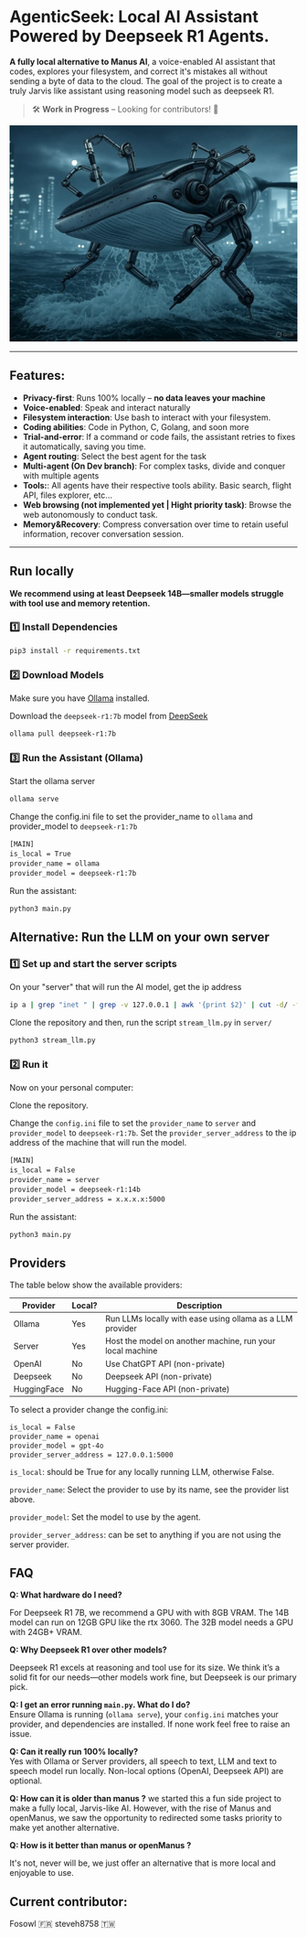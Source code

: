 
# AgenticSeek: Local AI Assistant Powered by Deepseek R1 Agents.

**A fully local alternative to Manus AI**, a voice-enabled AI assistant that codes, explores your filesystem, and correct it's mistakes all without sending a byte of data to the cloud. The goal of the project is to create a truly Jarvis like assistant using reasoning model such as deepseek R1. 

> 🛠️ **Work in Progress** – Looking for contributors! 🚀  

![alt text](./exemples/whale_readme.jpg)

---

## Features:

- **Privacy-first**: Runs 100% locally – **no data leaves your machine**  
- ️**Voice-enabled**: Speak and interact naturally
- **Filesystem interaction**: Use bash to interact with your filesystem.
- **Coding abilities**: Code in Python, C, Golang, and soon more
- **Trial-and-error**: If a command or code fails, the assistant retries to fixes it automatically, saving you time.
- **Agent routing**: Select the best agent for the task
- **Multi-agent (On Dev branch)**: For complex tasks, divide and conquer with multiple agents
- **Tools:**: All agents have their respective tools ability. Basic search, flight API, files explorer, etc...
- **Web browsing (not implemented yet | Hight priority task)**: Browse the web autonomously to conduct task.
- **Memory&Recovery**: Compress conversation over time to retain useful information, recover conversation session.

---

## Run locally

**We recommend using at least Deepseek 14B—smaller models struggle with tool use and memory retention.**

### 1️⃣ **Install Dependencies**  
```sh
pip3 install -r requirements.txt
```

### 2️⃣ **Download Models**  

Make sure you have [Ollama](https://ollama.com/) installed.

Download the `deepseek-r1:7b` model from [DeepSeek](https://deepseek.com/models)

```sh
ollama pull deepseek-r1:7b
```

### 3️⃣ **Run the Assistant (Ollama)**  

Start the ollama server
```sh
ollama serve
```

Change the config.ini file to set the provider_name to `ollama` and provider_model to `deepseek-r1:7b`

```sh
[MAIN]
is_local = True
provider_name = ollama
provider_model = deepseek-r1:7b
```

Run the assistant:

```sh
python3 main.py
```

## **Alternative: Run the LLM on your own server**  

### 1️⃣  **Set up and start the server scripts** 

On your "server" that will run the AI model, get the ip address

```sh
ip a | grep "inet " | grep -v 127.0.0.1 | awk '{print $2}' | cut -d/ -f1
```

Clone the repository and then, run the script `stream_llm.py` in `server/`

```sh
python3 stream_llm.py
```

### 2️⃣ **Run it** 

Now on your personal computer:

Clone the repository.

Change the `config.ini` file to set the `provider_name` to `server` and `provider_model` to `deepseek-r1:7b`.
Set the `provider_server_address` to the ip address of the machine that will run the model.

```sh
[MAIN]
is_local = False
provider_name = server
provider_model = deepseek-r1:14b
provider_server_address = x.x.x.x:5000
```

Run the assistant:

```sh
python3 main.py
```

## Providers

The table below show the available providers:

| Provider  | Local? | Description                                               |
|-----------|--------|-----------------------------------------------------------|
| Ollama    | Yes    | Run LLMs locally with ease using ollama as a LLM provider |
| Server    | Yes    | Host the model on another machine, run your local machine |
| OpenAI    | No     | Use ChatGPT API (non-private)                             |
| Deepseek  | No     | Deepseek API (non-private)                                |
| HuggingFace| No    | Hugging-Face API (non-private)                            |


To select a provider change the config.ini:

```
is_local = False
provider_name = openai
provider_model = gpt-4o
provider_server_address = 127.0.0.1:5000
```
`is_local`: should be True for any locally running LLM, otherwise False.

`provider_name`: Select the provider to use by its name, see the provider list above.

`provider_model`: Set the model to use by the agent.

`provider_server_address`: can be set to anything if you are not using the server provider.

## FAQ
**Q: What hardware do I need?**  

For Deepseek R1 7B, we recommend a  GPU with with 8GB VRAM.
The 14B model can run on 12GB GPU like the rtx 3060.
The 32B model needs a GPU with 24GB+ VRAM.

**Q: Why Deepseek R1 over other models?**  

Deepseek R1 excels at reasoning and tool use for its size. We think it’s a solid fit for our needs—other models work fine, but Deepseek is our primary pick.

**Q: I get an error running `main.py`. What do I do?**  
Ensure Ollama is running (`ollama serve`), your `config.ini` matches your provider, and dependencies are installed. If none work feel free to raise an issue.

**Q: Can it really run 100% locally?**  
Yes with Ollama or Server providers, all speech to text, LLM and text to speech model run locally. Non-local options (OpenAI, Deepseek API) are optional.

**Q: How can it is older than manus ?**
we started this a fun side project to make a fully local, Jarvis-like AI. However, with the rise of Manus and openManus, we saw the opportunity to redirected some tasks priority to make yet another alternative.

**Q: How is it better than manus or openManus ?**

It's not, never will be, we just offer an alternative that is more local and enjoyable to use.

## Current contributor:

Fosowl 🇫🇷
steveh8758 🇹🇼
